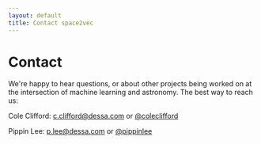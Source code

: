 ```yaml
---
layout: default
title: Contact space2vec
---
```


<div id="contact">
  <h1 class="pageTitle">Contact</h1>
  <div class="contactContent">
    <p class="intro">
      We're happy to hear questions, or about other projects being worked on at the intersection of machine learning and astronomy. The best way to reach us:
    </p>
    <p>Cole Clifford: <a target="_blank" href="mailto:c.clifford@dessa.com">c.clifford@dessa.com</a> or <a href="https://twitter.com/coleclifford?lang=en">@coleclifford</a></p>
    <p>Pippin Lee: <a href="mailto:p.lee@dessa.com">p.lee@dessa.com</a> or <a target="_blank" href="https://twitter.com/pippinlee?lang=en">@pippinlee</a></p>
  </div>
</div>
